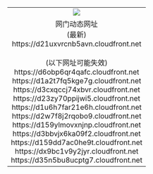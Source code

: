 ﻿<table>
  <tr></tr>
  <tr><td colspan=2 align=center><img src="https://d21uxvrcnb5avn.cloudfront.net/Up/oGate.jpg" /></td></tr>
  <tr><td colspan=2 align=center>网门动态网址<br/>(最新)
<br>https://d21uxvrcnb5avn.cloudfront.net
<br/><br/>(以下网址可能失效)
<br>https://d6obp6qr4qafc.cloudfront.net
<br>https://d1a2t7fq5kge7g.cloudfront.net
<br>https://d3cxqccj74xbvr.cloudfront.net
<br>https://d23zy70ppijwi5.cloudfront.net
<br>https://d1u6h7far21e6h.cloudfront.net
<br>https://d2w7f8j2rqobo9.cloudfront.net
<br>https://d159ylmovxnjnp.cloudfront.net
<br>https://d3bbvjx6ka09f2.cloudfront.net
<br>https://d159dd7ac0he9t.cloudfront.net
<br>https://dx9bc1v9y2jyr.cloudfront.net
<br>https://d35n5bu8ucptg7.cloudfront.net
    </td>
  </tr>
</table>
